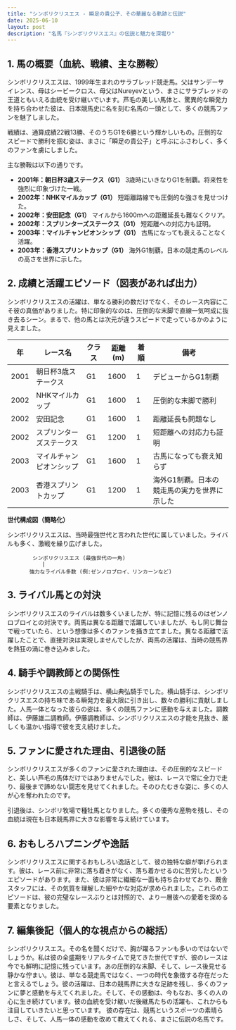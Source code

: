 ```yaml
---
title: "シンボリクリスエス - 瞬足の貴公子、その華麗なる軌跡と伝説"
date: 2025-06-10
layout: post
description: "名馬『シンボリクリスエス』の伝説と魅力を深堀り"
---
```


## 1. 馬の概要（血統、戦績、主な勝鞍）

シンボリクリスエスは、1999年生まれのサラブレッド競走馬。父はサンデーサイレンス、母はシービークロス、母父はNureyevという、まさにサラブレッドの王道ともいえる血統を受け継いでいます。芦毛の美しい馬体と、驚異的な瞬発力を持ち合わせた彼は、日本競馬史に名を刻む名馬の一頭として、多くの競馬ファンを魅了しました。

戦績は、通算成績22戦13勝、そのうちG1を6勝という輝かしいもの。圧倒的なスピードで勝利を掴む姿は、まさに「瞬足の貴公子」と呼ぶにふさわしく、多くのファンを虜にしました。

主な勝鞍は以下の通りです。

* **2001年：朝日杯3歳ステークス（G1）**  3歳時にいきなりG1を制覇。将来性を強烈に印象づけた一戦。
* **2002年：NHKマイルカップ（G1）**  短距離路線でも圧倒的な強さを見せつけた。
* **2002年：安田記念（G1）**  マイルから1600ｍへの距離延長も難なくクリア。
* **2002年：スプリンターズステークス（G1）**  短距離への対応力も証明。
* **2003年：マイルチャンピオンシップ（G1）**  古馬になっても衰えることなく活躍。
* **2003年：香港スプリントカップ（G1）**  海外G1制覇。日本の競走馬のレベルの高さを世界に示した。


## 2. 成績と活躍エピソード（図表があれば出力）

シンボリクリスエスの活躍は、単なる勝利の数だけでなく、そのレース内容にこそ彼の真価がありました。特に印象的なのは、圧倒的な末脚で直線一気呵成に抜き去るシーン。まるで、他の馬とは次元が違うスピードで走っているかのように見えました。

| 年 | レース名             | クラス | 距離(m) | 着順 | 備考                                      |
|---|----------------------|-------|---------|-----|-------------------------------------------|
| 2001 | 朝日杯3歳ステークス | G1    | 1600    | 1   | デビューからG1制覇                         |
| 2002 | NHKマイルカップ     | G1    | 1600    | 1   | 圧倒的な末脚で勝利                         |
| 2002 | 安田記念             | G1    | 1600    | 1   | 距離延長も問題なし                         |
| 2002 | スプリンターズステークス | G1    | 1200    | 1   | 短距離への対応力も証明                     |
| 2003 | マイルチャンピオンシップ | G1    | 1600    | 1   | 古馬になっても衰え知らず                     |
| 2003 | 香港スプリントカップ   | G1    | 1200    | 1   | 海外G1制覇。日本の競走馬の実力を世界に示した |


**世代構成図（簡略化）**

シンボリクリスエスは、当時最強世代と言われた世代に属していました。ライバルも多く、激戦を繰り広げました。

```
        シンボリクリスエス (最強世代の一角)
           |
       強力なライバル多数 (例:ゼンノロブロイ、リンカーンなど)
```


## 3. ライバル馬との対決

シンボリクリスエスのライバルは数多くいましたが、特に記憶に残るのはゼンノロブロイとの対決です。両馬は異なる距離で活躍していましたが、もし同じ舞台で戦っていたら、という想像は多くのファンを掻き立てました。異なる距離で活躍したことで、直接対決は実現しませんでしたが、両馬の活躍は、当時の競馬界を熱狂の渦に巻き込みました。


## 4. 騎手や調教師との関係性

シンボリクリスエスの主戦騎手は、横山典弘騎手でした。横山騎手は、シンボリクリスエスの持ち味である瞬発力を最大限に引き出し、数々の勝利に貢献しました。人馬一体となった彼らの姿は、多くの競馬ファンに感動を与えました。調教師は、伊藤雄二調教師。伊藤調教師は、シンボリクリスエスの才能を見抜き、厳しくも温かい指導で彼を支え続けました。


## 5. ファンに愛された理由、引退後の話

シンボリクリスエスが多くのファンに愛された理由は、その圧倒的なスピードと、美しい芦毛の馬体だけではありませんでした。彼は、レースで常に全力で走り、最後まで諦めない闘志を見せてくれました。そのひたむきな姿に、多くの人が心を奪われたのです。

引退後は、シンボリ牧場で種牡馬となりました。多くの優秀な産駒を残し、その血統は現在も日本競馬界に大きな影響を与え続けています。


## 6. おもしろハプニングや逸話

シンボリクリスエスに関するおもしろい逸話として、彼の独特な癖が挙げられます。彼は、レース前に非常に落ち着きがなく、落ち着かせるのに苦労したというエピソードがあります。また、彼は非常に繊細な一面も持ち合わせており、厩舎スタッフには、その気質を理解した細やかな対応が求められました。これらのエピソードは、彼の完璧なレースぶりとは対照的で、より一層彼への愛着を深める要素となりました。


## 7. 編集後記（個人的な視点からの総括）

シンボリクリスエス。その名を聞くだけで、胸が躍るファンも多いのではないでしょうか。私は彼の全盛期をリアルタイムで見てきた世代ですが、彼のレースは今でも鮮明に記憶に残っています。あの圧倒的な末脚、そして、レース後見せる静かな佇まい。彼は、単なる競走馬ではなく、一つの時代を象徴する存在だったと言えるでしょう。彼の活躍は、日本の競馬界に大きな足跡を残し、多くのファンに夢と感動を与えてくれました。そして、その感動は、今もなお、多くの人の心に生き続けています。彼の血統を受け継いだ後継馬たちの活躍も、これからも注目していきたいと思っています。  彼の存在は、競馬というスポーツの素晴らしさ、そして、人馬一体の感動を改めて教えてくれる、まさに伝説の名馬です。
